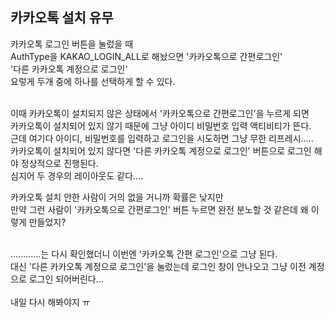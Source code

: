 ## 카카오톡 설치 유무
카카오톡 로그인 버튼을 눌렀을 때 <br>
AuthType을 KAKAO_LOGIN_ALL로 해놨으면
'카카오톡으로 간편로그인' <br>
'다른 카카오톡 계정으로 로그인'<br>
요렇게 두개 중에 하나를 선택하게 할 수 있다.<br><br>

이때 카카오톡이 설치되지 않은 상태에서 '카카오톡으로 간편로그인'을 누르게 되면<br>
카카오톡이 설치되어 있지 않기 때문에 그냥 아이디 비밀번호 입력 액티비티가 뜬다.<br>
근데 여기다 아이디, 비밀번호를 입력하고 로그인을 시도하면 그냥 무한 리프레시.....<br>
카카오톡이 설치되어 있지 않다면 '다른 카카오톡 계정으로 로그인' 버튼으로 로그인 해야 정상적으로 진행된다.<br>
심지어 두 경우의 레이아웃도 같다....<br>

카카오톡 설치 안한 사람이 거의 없을 거니까 확률은 낮지만<br>
만약 그런 사람이 '카카오톡으로 간편로그인' 버튼 누르면 완전 분노할 것 같은데 왜 이렇게 만들었지?<br><br>


............는 다시 확인했더니 이번엔 '카카오톡 간편 로그인'으로 그냥 된다.<br>
대신 '다른 카카오톡 계정으로 로그인'을 눌렀는데 로그인 창이 안나오고 그냥 이전 계정으로 로그인 되어버린다...
<br><br>
내일 다시 해봐야지 ㅠ


<!--stackedit_data:
eyJoaXN0b3J5IjpbLTIxMTQ2MjY3MTRdfQ==
-->